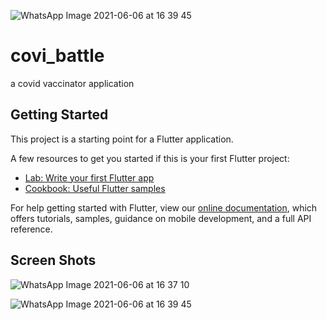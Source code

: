 ![WhatsApp Image 2021-06-06 at 16 39 45](https://user-images.githubusercontent.com/68849555/120922829-f4ff0c80-c6e8-11eb-8283-b1b089536f6b.jpeg)
# covi_battle

a covid vaccinator application 

## Getting Started

This project is a starting point for a Flutter application.

A few resources to get you started if this is your first Flutter project:

- [Lab: Write your first Flutter app](https://flutter.dev/docs/get-started/codelab)
- [Cookbook: Useful Flutter samples](https://flutter.dev/docs/cookbook)

For help getting started with Flutter, view our
[online documentation](https://flutter.dev/docs), which offers tutorials,
samples, guidance on mobile development, and a full API reference.

## Screen Shots 
![WhatsApp Image 2021-06-06 at 16 37 10](https://user-images.githubusercontent.com/68849555/120922668-1c090e80-c6e8-11eb-80f5-6cf009b1458b.jpeg)

![WhatsApp Image 2021-06-06 at 16 39 45](https://user-images.githubusercontent.com/68849555/120922809-ddc01f00-c6e8-11eb-91e4-8afd12caeaa2.jpeg)
